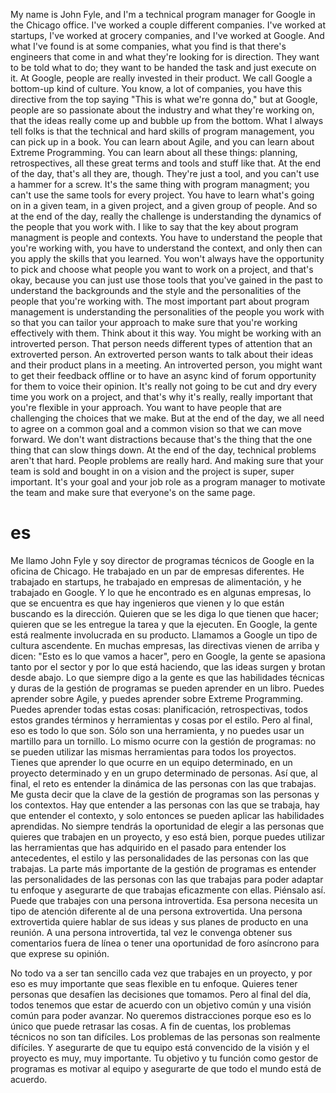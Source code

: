 
My name is John Fyle, and I'm a technical program manager for Google in the Chicago office. I've worked a couple different companies. I've worked at startups, I've worked at grocery companies, and I've worked at Google. And what I've found is at some companies, what you find is that there's engineers that come in and what they're looking for is direction. They want to be told what to do; they want to be handed the task and just execute on it. At Google, people are really invested in their product. We call Google a bottom-up kind of culture. You know, a lot of companies, you have this directive from the top saying "This is what we're gonna do," but at Google, people are so passionate about the industry and what they're working on, that the ideas really come up and bubble up from the bottom. What I always tell folks is that the technical and hard skills of program management, you can pick up in a book. You can learn about Agile, and you can learn about Extreme Programming. You can learn about all these things: planning, retrospectives, all these great terms and tools and stuff like that. At the end of the day, that's all they are, though. They're just a tool, and you can't use a hammer for a screw. It's the same thing with program managment; you can't use the same tools for every project. You have to learn what's going on in a given team, in a given project, and a given group of people. And so at the end of the day, really the challenge is understanding the dynamics of the people that you work with. I like to say that the key about program managment is people and contexts. You have to understand the people that you're working with, you have to understand the context, and only then can you apply the skills that you learned. You won't always have the opportunity to pick and choose what people you want to work on a project, and that's okay, because you can just use those tools that you've gained in the past to understand the backgrounds and the style and the personalities of the people that you're working with. The most important part about program management is understanding the personalities of the people you work with so that you can tailor your approach to make sure that you're working effectively with them. Think about it this way. You might be working with an introverted person. That person needs different types of attention that an extroverted person. An extroverted person wants to talk about their ideas and their product plans in a meeting. An introverted person, you might want to get their feedback offline or to have an async kind of forum opportunity for them to voice their opinion. It's really not going to be cut and dry every time you work on a project, and that's why it's really, really important that you're flexible in your approach. You want to have people that are challenging the choices that we make. But at the end of the day, we all need to agree on a common goal and a common vision so that we can move forward. We don't want distractions because that's the thing that the one thing that can slow things down. At the end of the day, technical problems aren't that hard. People problems are really hard. And making sure that your team is sold and bought in on a vision and the project is super, super important. It's your goal and your job role as a program manager to motivate the team and make sure that everyone's on the same page.
# es 

Me llamo John Fyle y soy director de programas técnicos de Google en la oficina de Chicago. He trabajado en un par de empresas diferentes.
He trabajado en startups, he trabajado en empresas de alimentación, y he trabajado en Google.
Y lo que he encontrado es en algunas empresas, lo que se encuentra es que hay ingenieros que vienen y lo que están buscando es la dirección.
Quieren que se les diga lo que tienen que hacer; quieren que se les entregue la tarea y que la ejecuten.
En Google, la gente está realmente involucrada en su producto.
Llamamos a Google un tipo de cultura ascendente.
En muchas empresas, las directivas vienen de arriba y dicen: "Esto es lo que vamos a hacer",
pero en Google, la gente se apasiona tanto por el sector y por lo que está haciendo, que las ideas surgen y brotan desde abajo.
Lo que siempre digo a la gente es que las habilidades técnicas y duras de la gestión de programas se pueden aprender en un libro.
Puedes aprender sobre Agile, y puedes aprender sobre Extreme Programming.
Puedes aprender todas estas cosas: planificación, retrospectivas, todos estos grandes términos y herramientas y cosas por el estilo.
Pero al final, eso es todo lo que son. Sólo son una herramienta, y no puedes usar un martillo para un tornillo.
Lo mismo ocurre con la gestión de programas: no se pueden utilizar las mismas herramientas para todos los proyectos.
Tienes que aprender lo que ocurre en un equipo determinado, en un proyecto determinado y en un grupo determinado de personas.
Así que, al final, el reto es entender la dinámica de las personas con las que trabajas.
Me gusta decir que la clave de la gestión de programas son las personas y los contextos.
Hay que entender a las personas con las que se trabaja, hay que entender el contexto, y solo entonces se pueden aplicar las habilidades aprendidas.
No siempre tendrás la oportunidad de elegir a las personas que quieres que trabajen en un proyecto, y eso está bien, porque puedes utilizar las herramientas que has adquirido en el pasado para entender los antecedentes, el estilo y las personalidades de las personas con las que trabajas.
La parte más importante de la gestión de programas es entender las personalidades de las personas con las que trabajas para poder adaptar tu enfoque y asegurarte de que trabajas eficazmente con ellas.
Piénsalo así. Puede que trabajes con una persona introvertida. Esa persona necesita un tipo de atención diferente al de una persona extrovertida. Una persona extrovertida quiere hablar de sus ideas y sus planes de producto en una reunión. A una persona introvertida, tal vez le convenga obtener sus comentarios fuera de línea o tener una oportunidad de foro asíncrono para que exprese su opinión.

No todo va a ser tan sencillo cada vez que trabajes en un proyecto, y por eso es muy importante que seas flexible en tu enfoque. Quieres tener personas que desafíen las decisiones que tomamos. Pero al final del día, todos tenemos que estar de acuerdo con un objetivo común y una visión común para poder avanzar. No queremos distracciones porque eso es lo único que puede retrasar las cosas.
A fin de cuentas, los problemas técnicos no son tan difíciles.
Los problemas de las personas son realmente difíciles.
Y asegurarte de que tu equipo está convencido de la visión y el proyecto es muy, muy importante.
Tu objetivo y tu función como gestor de programas es motivar al equipo y asegurarte de que todo el mundo está de acuerdo.
